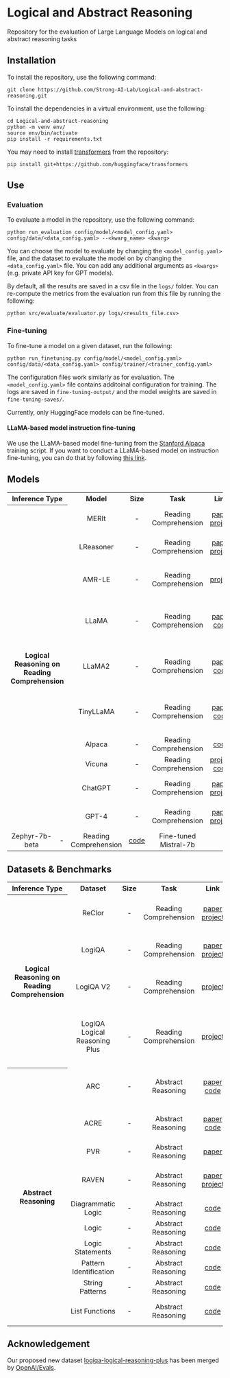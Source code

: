 # Logical and Abstract Reasoning

Repository for the evaluation of Large Language Models on logical and abstract reasoning tasks

## Installation

To install the repository, use the following command:

```
git clone https://github.com/Strong-AI-Lab/Logical-and-abstract-reasoning.git
```

To install the dependencies in a virtual environment, use the following:
```
cd Logical-and-abstract-reasoning
python -m venv env/
source env/bin/activate
pip install -r requirements.txt
```

You may need to install [transformers](https://huggingface.co/docs/transformers/index) from the repository:
```
pip install git+https://github.com/huggingface/transformers
```


## Use

### Evaluation

To evaluate a model in the repository, use the following command:
```
python run_evaluation config/model/<model_config.yaml> config/data/<data_config.yaml> --<kwarg_name> <kwarg>
```

You can choose the model to evaluate by changing the `<model_config.yaml>` file, and the dataset to evaluate the model on by changing the `<data_config.yaml>` file. You can add any additional arguments as `<kwargs>` (e.g. private API key for GPT models). 

By default, all the results are saved in a csv file in the `logs/` folder. You can re-compute the metrics from the evaluation run from this file by running the following:
```
python src/evaluate/evaluator.py logs/<results_file.csv>
```

### Fine-tuning

To fine-tune a model on a given dataset, run the following:
```
python run_finetuning.py config/model/<model_config.yaml> config/data/<data_config.yaml> config/trainer/<trainer_config.yaml>
```
The configuration files work similarly as for evaluation. The `<model_config.yaml>` file contains additoinal configuration for training. The logs are saved in `fine-tuning-output/` and the model weights are saved in `fine-tuning-saves/`.

Currently, only HuggingFace models can be fine-tuned.

#### LLaMA-based model instruction fine-tuning
We use the LLaMA-based model fine-tuning from the [Stanford Alpaca](https://github.com/tatsu-lab/stanford_alpaca) training script. If you want to conduct a LLaMA-based model on instruction fine-tuning, you can do that by following [this link](https://github.com/Strong-AI-Lab/Logical-and-abstract-reasoning/blob/main/models/README.md#llama-based-model-instruction-fine-tunning). 

## Models
<table>
  <tr>
      <th colspan="2" align="center">Inference Type</th>
      <th align="center">Model</th>
      <th align="center">Size</th>
      <th align="center">Task</th>
      <th align="center">Link</th>
      <th align="center">Remark</th>
  </tr >
  
  <tr>
      <th rowspan="10" colspan="2" align="center" valign="middle">Logical Reasoning on Reading Comprehension</th>
      <td align="center">MERIt</td>
      <td align="center">-</td>
      <td align="center">Reading Comprehension</td>
      <td align="center"> <a href="https://arxiv.org/abs/2203.00357">paper</a> <br /> <a href="https://github.com/SparkJiao/MERIt">project</a>  </td>
      <td align="center">#3 on the ReClor leaderboard</td>
  </tr>
  <tr>
      <td align="center">LReasoner</td>
      <td align="center">-</td>
      <td align="center">Reading Comprehension</td>
      <td align="center"> <a href="https://aclanthology.org/2022.findings-acl.127/">paper</a> <br /> <a href="https://github.com/WangsyGit/LReasoner">project</a>  </td>
      <td align="center">#6 on the ReClor leaderboard</td>
  </tr>
  <tr>
      <td align="center">AMR-LE</td>
      <td align="center">-</td>
      <td align="center">Reading Comprehension</td>
      <td align="center"> <a href="https://huggingface.co/qbao775/AMR-LE-DeBERTa-V2-XXLarge-Contraposition">project</a>  </td>
      <td align="center">#2 and #5 on the ReClor leaderboard</td>
  </tr>
  
  <tr>
      <td align="center">LLaMA</td>
      <td align="center">-</td>
      <td align="center">Reading Comprehension</td>
      <td align="center"> <a href="https://arxiv.org/abs/2302.13971">paper</a> <br /> <a href="https://github.com/facebookresearch/llama">code</a>  </td>
      <td align="center">Open source very large language model</td>
  </tr>
  <tr>
      <td align="center">LLaMA2</td>
      <td align="center">-</td>
      <td align="center">Reading Comprehension</td>
      <td align="center"> <a href="https://arxiv.org/abs/2307.09288">paper</a> <br /> <a href="https://huggingface.co/docs/transformers/main/model_doc/llama2">code</a>  </td>
      <td align="center">Open source very large language model</td>
  </tr>
  <tr>
      <td align="center">TinyLLaMA</td>
      <td align="center">-</td>
      <td align="center">Reading Comprehension</td>
      <td align="center"> <a href="https://arxiv.org/abs/2401.02385">paper</a> <br /> <a href="https://huggingface.co/TinyLlama/TinyLlama-1.1B-step-50K-105b">code</a>  </td>
      <td align="center">Open source very large language model</td>
  </tr>
  <tr>
      <td align="center">Alpaca</td>
      <td align="center">-</td>
      <td align="center">Reading Comprehension</td>
      <td align="center"> <a href="https://github.com/tatsu-lab/stanford_alpaca">code</a>  </td>
      <td align="center">Fine-tuned LLaMA</td>
  </tr>
  <tr>
      <td align="center">Vicuna</td>
      <td align="center">-</td>
      <td align="center">Reading Comprehension</td>
      <td align="center"> <a href="https://vicuna.lmsys.org/">project</a> </br> <a href="https://github.com/lm-sys/FastChat">code</a></td>
      <td align="center">Fine-tuned LLaMA</td>
  </tr>
  <tr>
      <td align="center">ChatGPT</td>
      <td align="center">-</td>
      <td align="center">Reading Comprehension</td>
      <td align="center"> <a href="https://arxiv.org/abs/2005.14165">paper</a> <br/><a href="https://openai.com/blog/chatgpt">project</a> </td>
      <td align="center">Use api to do prompt tuning</td>
  </tr>
  <tr>
      <td align="center">GPT-4</td>
      <td align="center">-</td>
      <td align="center">Reading Comprehension</td>
      <td align="center"> <a href="https://arxiv.org/abs/2303.08774">paper</a> <br/><a href="https://openai.com/product/gpt-4">project</a> </td>
      <td align="center">Use api to do prompt tuning</td>
  </tr>
  <tr>
      <td align="center">Zephyr-7b-beta</td>
      <td align="center">-</td>
      <td align="center">Reading Comprehension</td>
      <td align="center"> <a href="https://huggingface.co/HuggingFaceH4/zephyr-7b-beta">code</a> </td>
      <td align="center">Fine-tuned Mistral-7b</td>
  </tr>
</table>

## Datasets & Benchmarks

<table>
  <tr>
      <th colspan="2" align="center">Inference Type</th>
      <th align="center">Dataset</th>
      <th align="center">Size</th>
      <th align="center">Task</th>
      <th align="center">Link</th>
      <th align="center">Remark</th>
  </tr >
  
  <tr>
      <th rowspan="4" colspan="2" align="center" valign="middle">Logical Reasoning on Reading Comprehension</th>
      <td align="center">ReClor</td>
      <td align="center">-</td>
      <td align="center">Reading Comprehension</td>
      <td align="center"> <a href="https://openreview.net/pdf?id=HJgJtT4tvB">paper</a> <br /> <a href="https://whyu.me/reclor/">project</a>  </td>
      <td align="center">Logical reasoning reading comprehension</td>
  </tr>
  <tr>
      <td align="center">LogiQA</td>
      <td align="center">-</td>
      <td align="center">Reading Comprehension</td>
      <td align="center"> <a href="https://www.ijcai.org/proceedings/2020/0501.pdf">paper</a> <br /> <a href="https://github.com/lgw863/LogiQA-dataset">project</a>  </td>
      <td align="center">Logical reasoning reading comprehension</td>
  </tr>
  <tr>
      <td align="center">LogiQA V2</td>
      <td align="center">-</td>
      <td align="center">Reading Comprehension</td>
      <td align="center"> <a href="https://github.com/openai/evals/pull/470">project</a>  </td>
      <td align="center">Logical reasoning reading comprehension</td>
  </tr>
  <tr>
      <td align="center">LogiQA Logical Reasoning Plus</td>
      <td align="center">-</td>
      <td align="center">Reading Comprehension</td>
      <td align="center"> <a href="https://github.com/openai/evals/pull/648">project</a>  </td>
      <td align="center">Logical reasoning reading comprehension for out-of-distribution evaluation</td>
  </tr>
  
  <tr>
      <th rowspan="10" colspan="2" align="center" valign="middle">Abstract Reasoning</th>
      <td align="center">ARC</td>
      <td align="center">-</td>
      <td align="center">Abstract Reasoning</td>
      <td align="center"> <a href="https://arxiv.org/abs/1911.01547">paper</a> <br /> <a href="https://github.com/fchollet/ARC">code</a>  </td>
      <td align="center">Text version of a Visual Abstract Reasoning task</td>
  </tr>
  <tr>
      <td align="center">ACRE</td>
      <td align="center">-</td>
      <td align="center">Abstract Reasoning</td>
      <td align="center"> <a href="http://arxiv.org/abs/2103.14232">paper</a> <br /> <a href="https://github.com/WellyZhang/ACRE">code</a>  </td>
      <td align="center">Text version of a Visual Abstract Reasoning task</td>
  </tr>
  <tr>
      <td align="center">PVR</td>
      <td align="center">-</td>
      <td align="center">Abstract Reasoning</td>
      <td align="center"> <a href="http://arxiv.org/abs/2107.12580">paper</a> </td>
      <td align="center">Abstract Reasoning task</td>
  </tr>
  <tr>
      <td align="center">RAVEN</td>
      <td align="center">-</td>
      <td align="center">Abstract Reasoning</td>
      <td align="center"> <a href="https://openaccess.thecvf.com/content_CVPR_2019/html/Zhang_RAVEN_A_Dataset_for_Relational_and_Analogical_Visual_REasoNing_CVPR_2019_paper.html">paper</a> <br /> <a href="http://wellyzhang.github.io/project/raven.html">project</a>  </td>
      <td align="center">Text version of a Visual Abstract Reasoning task</td>
  </tr>
  <tr>
      <td align="center">Diagrammatic Logic</td>
      <td align="center">-</td>
      <td align="center">Abstract Reasoning</td>
      <td align="center"> <a href="https://github.com/openai/evals/tree/main/evals/registry/data/diagrammatic_logic">code</a> </td>
      <td align="center">Extracted from OpenAI Evals</td>
  </tr>
  <tr>
      <td align="center">Logic</td>
      <td align="center">-</td>
      <td align="center">Abstract Reasoning</td>
      <td align="center"> <a href="https://github.com/openai/evals/tree/main/evals/registry/data/logic">code</a> </td>
      <td align="center">Extracted from OpenAI Evals</td>
  </tr>
  <tr>
      <td align="center">Logic Statements</td>
      <td align="center">-</td>
      <td align="center">Abstract Reasoning</td>
      <td align="center"> <a href="https://github.com/openai/evals/tree/main/evals/registry/data/logic-statements">code</a> </td>
      <td align="center">Extracted from OpenAI Evals</td>
  </tr>
  <tr>
      <td align="center">Pattern Identification</td>
      <td align="center">-</td>
      <td align="center">Abstract Reasoning</td>
      <td align="center"> <a href="https://github.com/openai/evals/tree/main/evals/registry/data/pattern_identification">code</a> </td>
      <td align="center">Extracted from OpenAI Evals</td>
  </tr>
  <tr>
      <td align="center">String Patterns</td>
      <td align="center">-</td>
      <td align="center">Abstract Reasoning</td>
      <td align="center"> <a href="https://github.com/openai/evals/tree/b592da66b33c103da42b6a6c8da40d8a3ea268d3/evals/registry/data/string_patterns">code</a> </td>
      <td align="center">Extracted from OpenAI Evals</td>
  </tr>
  <tr>
      <td align="center">List Functions</td>
      <td align="center">-</td>
      <td align="center">Abstract Reasoning</td>
      <td align="center"> <a href="https://github.com/google/BIG-bench/tree/main/bigbench/benchmark_tasks/list_functions">code</a> </td>
      <td align="center">Extracted from Google BIG-bench</td>
  </tr>
</table>

## Acknowledgement
Our proposed new dataset [logiqa-logical-reasoning-plus](https://bit.ly/3MVjZNP) has been merged by [OpenAI/Evals](https://github.com/openai/evals).

